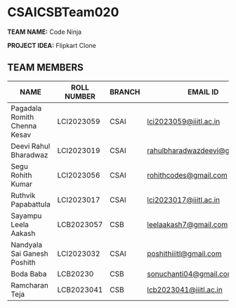 # CSAICSBTeam020
**TEAM NAME:** Code Ninja

**PROJECT IDEA:** Flipkart Clone

## TEAM MEMBERS

| NAME                          | ROLL NUMBER | BRANCH          | EMAIL ID                       | GITHUB ID          |
|-------------------------------|-------------|------------------|---------------------------------|---------------------|
| Pagadala Romith Chenna Kesav | LCI2023059  | CSAI             | lci2023059@iiitl.ac.in        | Romith-27           |
| Deevi Rahul Bharadwaz        | LCI2023019  | CSAI             | rahulbharadwazdeevi@gmail.com | RahulBharadwaz     |
| Segu Rohith Kumar             | LCI2023056  | CSAI             | rohithcodes@gmail.com          | rohithkumar2027     |
| Ruthvik Papabattula          | LCI2023017  | CSAI             | lci2023017@iiitl.ac.in        | Ruthvik-27          |
| Sayampu Leela Aakash         | LCB2023057  | CSB              | leelaakash7@gmail.com          | leelaakash          |
| Nandyala Sai Ganesh Poshith  | LCI2023032  | CSAI             | poshithiiitl@gmail.com        | poshithNandyala     |
| Boda Baba                    | LCB20230    | CSB              | sonuchanti04@gmail.com         | baba21664           |
| Ramcharan Teja               | LCB2023041  | CSB              | lcb2023041@iiitl.ac.in        | ramcharanteja0307   |
